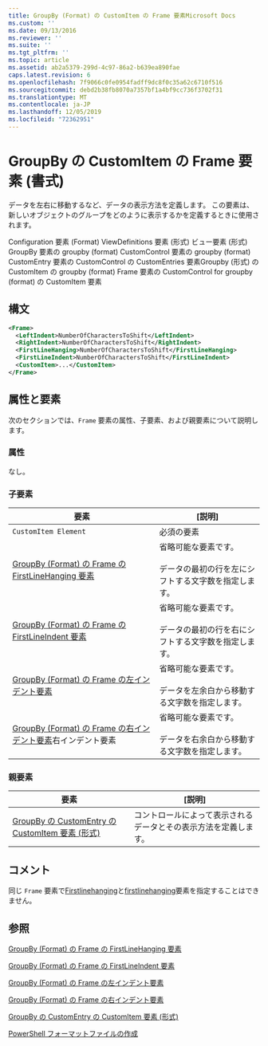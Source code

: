 ```yaml
---
title: GroupBy (Format) の CustomItem の Frame 要素Microsoft Docs
ms.custom: ''
ms.date: 09/13/2016
ms.reviewer: ''
ms.suite: ''
ms.tgt_pltfrm: ''
ms.topic: article
ms.assetid: ab2a5379-299d-4c97-86a2-b639ea890fae
caps.latest.revision: 6
ms.openlocfilehash: 7f9066c0fe0954fadff9dc8f0c35a62c6710f516
ms.sourcegitcommit: debd2b38fb8070a7357bf1a4bf9cc736f3702f31
ms.translationtype: MT
ms.contentlocale: ja-JP
ms.lasthandoff: 12/05/2019
ms.locfileid: "72362951"
---
```

# <a name="frame-element-for-customitem-for-groupby-format"></a>GroupBy の CustomItem の Frame 要素 (書式)

データを左右に移動するなど、データの表示方法を定義します。 この要素は、新しいオブジェクトのグループをどのように表示するかを定義するときに使用されます。

Configuration 要素 (Format) ViewDefinitions 要素 (形式) ビュー要素 (形式) GroupBy 要素の groupby (format) CustomControl 要素の groupby (format) CustomEntry 要素の CustomControl の CustomEntries 要素Groupby (形式) の CustomItem の groupby (format) Frame 要素の CustomControl for groupby (format) の CustomItem 要素

## <a name="syntax"></a>構文

```xml
<Frame>
  <LeftIndent>NumberOfCharactersToShift</LeftIndent>
  <RightIndent>NumberOfCharactersToShift</RightIndent>
  <FirstLineHanging>NumberOfCharactersToShift</FirstLineHanging>
  <FirstLineIndent>NumberOfCharactersToShift</FirstLineIndent>
  <CustomItem>...</CustomItem>
</Frame>
```

## <a name="attributes-and-elements"></a>属性と要素

次のセクションでは、`Frame` 要素の属性、子要素、および親要素について説明します。

### <a name="attributes"></a>属性

なし。

### <a name="child-elements"></a>子要素

|要素|[説明]|
|-------------|-----------------|
|`CustomItem Element`|必須の要素|
|[GroupBy (Format) の Frame の FirstLineHanging 要素](./firstlinehanging-element-for-frame-for-groupby-format.md)|省略可能な要素です。<br /><br /> データの最初の行を左にシフトする文字数を指定します。|
|[GroupBy (Format) の Frame の FirstLineIndent 要素](./firstlineindent-element-for-frame-for-groupby-format.md)|省略可能な要素です。<br /><br /> データの最初の行を右にシフトする文字数を指定します。|
|[GroupBy (Format) の Frame の左インデント要素](./leftindent-element-for-frame-for-groupby-format.md)|省略可能な要素です。<br /><br /> データを左余白から移動する文字数を指定します。|
|[GroupBy (Format) の Frame の右インデント要素](./rightindent-element-for-frame-for-groupby-format.md)右インデント要素|省略可能な要素です。<br /><br /> データを右余白から移動する文字数を指定します。|

### <a name="parent-elements"></a>親要素

|要素|[説明]|
|-------------|-----------------|
|[GroupBy の CustomEntry の CustomItem 要素 (形式)](./customitem-element-for-customentry-for-groupby-format.md)|コントロールによって表示されるデータとその表示方法を定義します。|

## <a name="remarks"></a>コメント

同じ `Frame` 要素で[Firstlinehanging](./firstlinehanging-element-for-frame-for-groupby-format.md)と[firstlinehanging](./firstlineindent-element-for-frame-for-groupby-format.md)要素を指定することはできません。

## <a name="see-also"></a>参照

[GroupBy (Format) の Frame の FirstLineHanging 要素](./firstlinehanging-element-for-frame-for-groupby-format.md)

[GroupBy (Format) の Frame の FirstLineIndent 要素](./firstlineindent-element-for-frame-for-groupby-format.md)

[GroupBy (Format) の Frame の左インデント要素](./leftindent-element-for-frame-for-groupby-format.md)

[GroupBy (Format) の Frame の右インデント要素](./rightindent-element-for-frame-for-groupby-format.md)

[GroupBy の CustomEntry の CustomItem 要素 (形式)](./customitem-element-for-customentry-for-groupby-format.md)

[PowerShell フォーマットファイルの作成](./writing-a-powershell-formatting-file.md)
